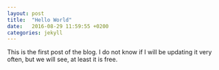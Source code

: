 ```yaml
---
layout: post
title:  "Hello World"
date:   2016-08-29 11:59:55 +0200
categories: jekyll
---
```


This is the first post of the blog.  I do not know if I will be updating it
very often, but we will see, at least it is free.
